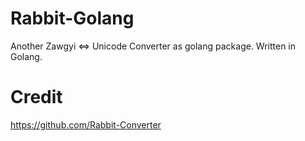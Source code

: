 # Rabbit-Golang
Another Zawgyi &lt;=> Unicode Converter as golang package. Written in Golang.

# Credit
https://github.com/Rabbit-Converter